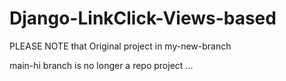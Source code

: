 # Django-LinkClick-Views-based
PLEASE NOTE that Original project in my-new-branch

main-hi branch is no longer a repo project ...
